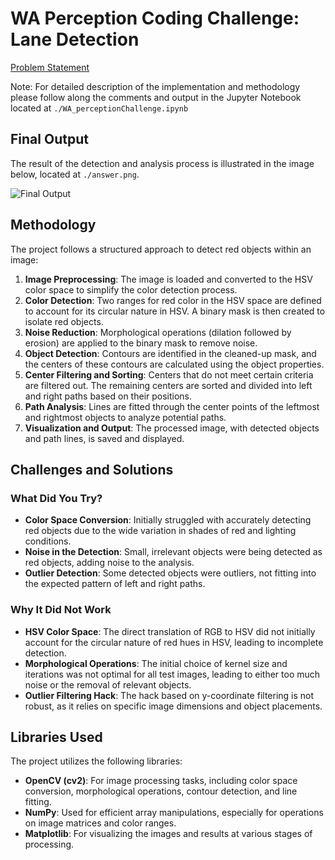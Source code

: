 # WA Perception Coding Challenge: Lane Detection
[Problem Statement](https://github.com/WisconsinAutonomous/CodingChallenges/blob/master/perception)

Note: For detailed description of the implementation and methodology please follow along the comments and output in the Jupyter Notebook located at `./WA_perceptionChallenge.ipynb`

## Final Output

The result of the detection and analysis process is illustrated in the image below, located at `./answer.png`.

![Final Output](answer.png)

## Methodology

The project follows a structured approach to detect red objects within an image:

1. **Image Preprocessing**: The image is loaded and converted to the HSV color space to simplify the color detection process.
2. **Color Detection**: Two ranges for red color in the HSV space are defined to account for its circular nature in HSV. A binary mask is then created to isolate red objects.
3. **Noise Reduction**: Morphological operations (dilation followed by erosion) are applied to the binary mask to remove noise.
4. **Object Detection**: Contours are identified in the cleaned-up mask, and the centers of these contours are calculated using the object properties.
5. **Center Filtering and Sorting**: Centers that do not meet certain criteria are filtered out. The remaining centers are sorted and divided into left and right paths based on their positions.
6. **Path Analysis**: Lines are fitted through the center points of the leftmost and rightmost objects to analyze potential paths.
7. **Visualization and Output**: The processed image, with detected objects and path lines, is saved and displayed.

## Challenges and Solutions

### What Did You Try?

- **Color Space Conversion**: Initially struggled with accurately detecting red objects due to the wide variation in shades of red and lighting conditions. 
- **Noise in the Detection**: Small, irrelevant objects were being detected as red objects, adding noise to the analysis.
- **Outlier Detection**: Some detected objects were outliers, not fitting into the expected pattern of left and right paths.

### Why It Did Not Work

- **HSV Color Space**: The direct translation of RGB to HSV did not initially account for the circular nature of red hues in HSV, leading to incomplete detection.
- **Morphological Operations**: The initial choice of kernel size and iterations was not optimal for all test images, leading to either too much noise or the removal of relevant objects.
- **Outlier Filtering Hack**: The hack based on y-coordinate filtering is not robust, as it relies on specific image dimensions and object placements.

## Libraries Used

The project utilizes the following libraries:

- **OpenCV (cv2)**: For image processing tasks, including color space conversion, morphological operations, contour detection, and line fitting.
- **NumPy**: Used for efficient array manipulations, especially for operations on image matrices and color ranges.
- **Matplotlib**: For visualizing the images and results at various stages of processing.
